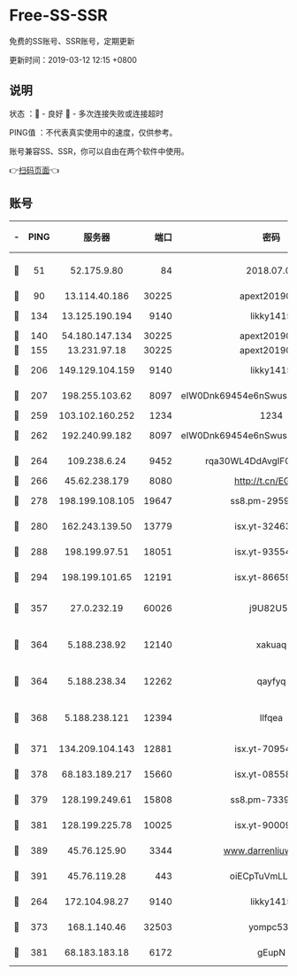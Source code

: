 # Free-SS-SSR

免费的SS账号、SSR账号，定期更新

更新时间：2019-03-12 12:15 +0800

## 说明

状态     ：🙂 - 良好 🙁 - 多次连接失败或连接超时

PING值   ：不代表真实使用中的速度，仅供参考。

账号兼容SS、SSR，你可以自由在两个软件中使用。

👉[扫码页面](https://liesauer.github.io/Free-SS-SSR/)👈

## 账号

|-|PING|服务器|端口|密码|加密方式|区域|
|:----:|:----:|:-----:|-----:|:----:|:----:|:----:|
|🙂|51|52.175.9.80|84|2018.07.07|chacha20-ietf-poly1305|HK|
|🙂|90|13.114.40.186|30225|apext2019006|chacha20|JP|
|🙂|134|13.125.190.194|9140|likky1415|aes-256-cfb|KR|
|🙂|140|54.180.147.134|30225|apext2019006|chacha20|KR|
|🙂|155|13.231.97.18|30225|apext2019006|chacha20|JP|
|🙂|206|149.129.104.159|9140|likky1415|aes-256-cfb|HK|
|🙂|207|198.255.103.62|8097|eIW0Dnk69454e6nSwuspv9DmS201tQ0D|aes-256-cfb|US|
|🙂|259|103.102.160.252|1234|1234|rc4-md5|JP|
|🙂|262|192.240.99.182|8097|eIW0Dnk69454e6nSwuspv9DmS201tQ0D|aes-256-cfb|US|
|🙂|264|109.238.6.24|9452|rqa30WL4DdAvgIFG6Fs3znzTa|aes-256-cfb|FR|
|🙂|266|45.62.238.179|8080|http://t.cn/EGJIyrl|rc4-md5|CA|
|🙂|278|198.199.108.105|19647|ss8.pm-29593993|aes-256-cfb|US|
|🙂|280|162.243.139.50|13779|isx.yt-32463152|aes-256-cfb|US|
|🙂|288|198.199.97.51|18051|isx.yt-93554852|aes-256-cfb|US|
|🙂|294|198.199.101.65|12191|isx.yt-86659721|aes-256-cfb|US|
|🙂|357|27.0.232.19|60026|j9U82U53|xchacha20-ietf-poly1305|HK|
|🙂|364|5.188.238.92|12140|xakuaq|chacha20-ietf-poly1305|BR|
|🙂|364|5.188.238.34|12262|qayfyq|chacha20-ietf-poly1305|BR|
|🙂|368|5.188.238.121|12394|llfqea|chacha20-ietf-poly1305|BR|
|🙂|371|134.209.104.143|12881|isx.yt-70954741|aes-256-cfb|SG|
|🙂|378|68.183.189.217|15660|isx.yt-08558409|aes-256-cfb|SG|
|🙂|379|128.199.249.61|15808|ss8.pm-73399565|aes-256-cfb|SG|
|🙂|381|128.199.225.78|10025|isx.yt-90009058|aes-256-cfb|SG|
|🙂|389|45.76.125.90|3344|www.darrenliuwei.com|aes-256-cfb|AU|
|🙂|391|45.76.119.28|443|oiECpTuVmLLxk4Ts|aes-256-cfb|AU|
|🙂|264|172.104.98.27|9140|likky1415|aes-256-cfb|JP|
|🙂|373|168.1.140.46|32503|yompc535|aes-256-cfb|AU|
|🙂|381|68.183.183.18|6172|gEupN|aes-256-cfb|SG|
